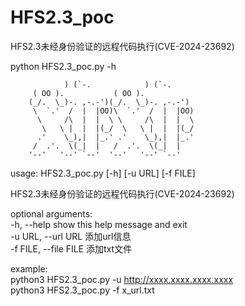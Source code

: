 # HFS2.3_poc
HFS2.3未经身份验证的远程代码执行(CVE-2024-23692)

python HFS2.3_poc.py -h                             

                ) (`-.            ) (`-.
         ( OO ).           ( OO ).
        (_/.  \_)-. ,-.-')(_/.  \_)-. ,-.-')
         \  `.'  /  |  |OO)\  `.'  /  |  |OO)
          \     /\  |  |  \ \     /\  |  |  \
           \   \ |  |  |(_/  \   \ |  |  |(_/
          .'    \_),|  |_.' .'    \_),|  |_.'
         /  .'.  \(_|  |   /  .'.  \(_|  |
        '--'   '--' `--'  '--'   '--' `--'


usage: HFS2.3_poc.py [-h] [-u URL] [-f FILE]  

HFS2.3未经身份验证的远程代码执行(CVE-2024-23692)  

optional arguments:  
  -h, --help            show this help message and exit  
  -u URL, --url URL     添加url信息  
  -f FILE, --file FILE  添加txt文件  

example:  
    python3 HFS2.3_poc.py -u http://xxxx.xxxx.xxxx.xxxx  
    python3 HFS2.3_poc.py -f x_url.txt  
